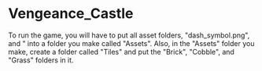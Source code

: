 # Vengeance_Castle
To run the game, you will have to put all asset folders, "dash_symbol.png", and " into a folder you make called "Assets". Also, in the "Assets" folder you make, create a folder called "Tiles" and put the "Brick", "Cobble", and "Grass" folders in it.

